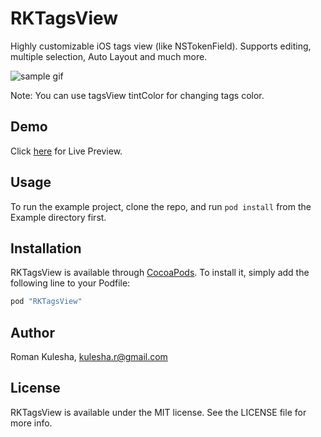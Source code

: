 # RKTagsView

Highly customizable iOS tags view (like NSTokenField). Supports editing, multiple selection, Auto Layout and much more.

![sample gif](https://raw.githubusercontent.com/kuler90/RKTagsView/master/sample.gif)

Note: You can use tagsView tintColor for changing tags color. 

## Demo

Click [here](https://appetize.io/app/wbhb09eha4b44zn19nnypbkprc) for Live Preview.

## Usage

To run the example project, clone the repo, and run `pod install` from the Example directory first.

## Installation

RKTagsView is available through [CocoaPods](http://cocoapods.org). To install
it, simply add the following line to your Podfile:

```ruby
pod "RKTagsView"
```

## Author

Roman Kulesha, kulesha.r@gmail.com

## License

RKTagsView is available under the MIT license. See the LICENSE file for more info.
